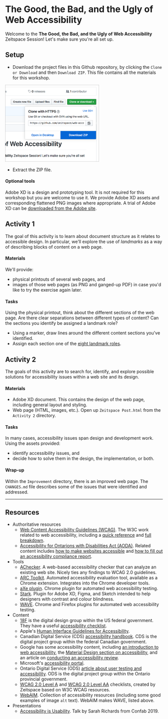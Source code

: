 # The Good, the Bad, and the Ugly of Web Accessibility

Welcome to the **The Good, the Bad, and the Ugly of Web Accessibility** Zeitspace Session!
Let's make sure you're all set up.

## Setup

* Download the project files in this Github repository, by clicking the `Clone or Download` and then `Download ZIP`. This file contains all the materials for this workshop.

<img src="screenshots/github download.png" width="300">

* Extract the ZIP file.

#### Optional tools
Adobe XD is a design and prototyping tool. It is not required for this workshop but you are welcome to use it. We provide Adobe XD assets and corresponding flattened PNG images where appropriate. A trial of Adobe XD can be [downloaded from the Adobe site](http://creative.adobe.com/products/download/xd).

## Activity 1

The goal of this activity is to learn about document structure as it relates to accessible design. In particular, we'll explore the use of *landmarks* as a way of describing blocks of content on a web page.

#### Materials

We'll provide:

* physical printouts of several web pages, and
* images of those web pages (as PNG and ganged-up PDF) in case you'd like to try the exercise again later.

#### Tasks

Using the physical printout, think about the different sections of the web page. Are there clear separations between different types of content? Can the sections you identify be assigned a landmark role?

* Using a marker, draw lines around the different content sections you've identified.
* Assign each section one of the [eight landmark roles](https://www.w3.org/WAI/GL/wiki/Using_ARIA_landmarks_to_identify_regions_of_a_page#Description).

## Activity 2

The goals of this activity are to search for, identify, and explore possible solutions for accessibility issues within a web site and its design.

#### Materials

* Adobe XD document. This contains the design of the web page, including general layout and styling.
* Web page (HTML, images, etc.). Open up `Zeitspace Post.html` from the `Activity 2` directory.

#### Tasks

In many cases, accessibility issues span design and development work. Using the assets provided:

* identify accessibility issues, and
* decide how to solve them in the design, the implementation, or both.

#### Wrap-up

Within the `Improvement` directory, there is an improved web page. The `CHANGES.md` file describes some of the issues that were identified and addressed.

---

## Resources
* Authoritative resources
  * [Web Content Accessibility Guidelines (WCAG)](https://www.w3.org/WAI/standards-guidelines/wcag/). The W3C work related to web accessibility, including a [quick reference](https://www.w3.org/WAI/WCAG21/quickref/) and [full breakdown](https://www.w3.org/TR/UNDERSTANDING-WCAG20/Overview.html).
  * [Accessibility for Ontarions with Disabilities Act (AODA)](https://www.aoda.ca). Related content includes [how to make websites accessible](https://www.ontario.ca/page/how-make-websites-accessible) and [how to fill out an accessibility compliance report](https://www.ontario.ca/page/completing-your-accessibility-compliance-report).
* Tools
  * [AChecker](https://achecker.ca/checker/index.php). A web-based accessibility checker that can analyze an existing web site. Nicely ties any findings to WCAG 2.0 guidelines.
  * [ARC Toolkit](https://www.paciellogroup.com/toolkit/). Automated accessibility evaluation tool, available as a Chrome extension. Integrates into the Chrome developer tools.
  * [aXe plugin](https://www.deque.com/axe/). Chrome plugin for automated web accessibility testing.
  * [Stark](https://getstark.co/index.html). Plugin for Adobe XD, Figma, and Sketch intended to help designers with contrast and colour blindness.
  * [WAVE](https://wave.webaim.org/extension/). Chrome and Firefox plugins for automated web accessibility testing.
* Content
  * [18F](https://accessibility.18f.gov) is the digital design group within the US federal government. They have a useful [accessibility checklist](https://accessibility.18f.gov/checklist/).
  * Apple's [Human Interface Guidelines for Accessibility](https://developer.apple.com/design/human-interface-guidelines/accessibility/overview/introduction/).
  * Canadian Digital Service (CDS) [accessibility handbook](https://digital.canada.ca/a11y/). CDS is the digital project group within the federal Canadian government.
  * Google has some accessibility content, including [an introduction to web accessibility](https://developers.google.com/web/fundamentals/accessibility), the [Material Design section on accessibility](https://material.io/design/usability/accessibility.html), and an article on [conducting an accessibility review](https://developers.google.com/web/fundamentals/accessibility/how-to-review?utm_source=lighthouse&utm_medium=devtools).
  * Microsoft's [accessibility portal](https://www.microsoft.com/en-us/accessibility).
  * Ontario Digital Service (ODS) [article about user testing and accessibility](https://medium.com/ontariodigital/accessibility-user-testing-heres-what-we-learned-277d2aeb4af8). ODS is the digital project group within the Ontario provincial government.
  * [WCAG 2.0 Level A](https://github.com/zeitspace/web-accessibility-session/blob/master/Resources/WCAG%202.0%20Level%20A%20Checklist.pdf) and [WCAG 2.0 Level AA](https://github.com/zeitspace/web-accessibility-session/blob/master/Resources/WCAG%202.0%20Level%20AA%20Checklist.pdf) checklists, created by Zeitspace based on W3C WCAG resources.
  * [WebAIM](https://webaim.org). Collection of accessibility resources (including some good examples of image `alt` text). WebAIM makes WAVE, listed above.
* Presentations
  * [Accessibility is Usability](https://www.confabevents.com/videos/accessibility-is-usability). Talk by Sarah Richards from Confab 2019.
  